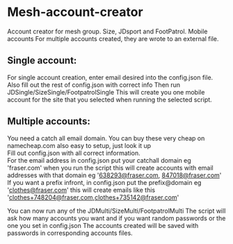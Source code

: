 # Mesh-account-creator
Account creator for mesh group. Size, JDsport and FootPatrol. Mobile accounts
For multiple accounts created, they are wrote to an external file.

## Single account:
For single account creation, enter email desired into the config.json file. Also fill out the rest of config.json with correct info
Then run JDSingle/SizeSingle/FootpatrolSingle
This will create you one mobile account for the site that you selected when running the selected script.

## Multiple accounts:
You need a catch all email domain. You can buy these very cheap on namecheap.com also easy to setup, just look it up  
Fill out config.json with all correct information.   
For the email address in config.json put your catchall domain eg 'fraser.com' when you run the script this will create accounts with email addresses with that domain eg '638293@fraser.com, 847018@fraser.com'  
If you want a prefix infront, in config.json put the prefix@domain eg 'clothes@fraser.com' this will create emails like this 'clothes+748204@fraser.com,clothes+735142@fraser.com'  

You can now run any of the JDMulti/SizeMulti/FootpatrolMulti
The script will ask how many accounts you want and if you want random passwords or the one you set in config.json
The accounts created will be saved with passwords in corresponding accounts files.



